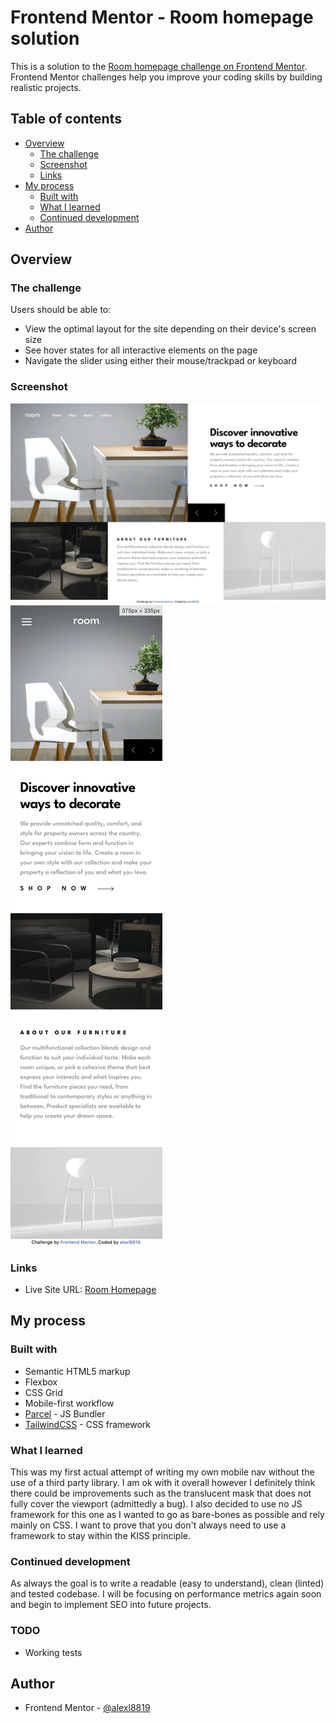 # Frontend Mentor - Room homepage solution

This is a solution to the [Room homepage challenge on Frontend Mentor](https://www.frontendmentor.io/challenges/room-homepage-BtdBY_ENq). Frontend Mentor challenges help you improve your coding skills by building realistic projects. 

## Table of contents

- [Overview](#overview)
  - [The challenge](#the-challenge)
  - [Screenshot](#screenshot)
  - [Links](#links)
- [My process](#my-process)
  - [Built with](#built-with)
  - [What I learned](#what-i-learned)
  - [Continued development](#continued-development)
- [Author](#author)

## Overview

### The challenge

Users should be able to:

- View the optimal layout for the site depending on their device's screen size
- See hover states for all interactive elements on the page
- Navigate the slider using either their mouse/trackpad or keyboard

### Screenshot

![Desktop Screenshot](./screenshots/desktop.png)
![Mobile Screenshot](./screenshots/mobile.png)

### Links

- Live Site URL: [Room Homepage](https://alexl8819.github.io/room-homepage/)

## My process

### Built with

- Semantic HTML5 markup
- Flexbox
- CSS Grid
- Mobile-first workflow
- [Parcel](https://parceljs.org/) - JS Bundler
- [TailwindCSS](https://tailwindcss.com/) - CSS framework

### What I learned

This was my first actual attempt of writing my own mobile nav without the use of a third party library. I am ok with it overall however I definitely think there could be improvements such as the translucent mask
that does not fully cover the viewport (admittedly a bug). I also decided to use no JS framework for this one as I wanted to go as bare-bones as possible and rely mainly on CSS. I want to prove that you don't always need to use a framework to stay within the KISS principle.

### Continued development

As always the goal is to write a readable (easy to understand), clean (linted) and tested codebase. I will be focusing on performance metrics again soon and begin to implement SEO into future projects.

### TODO
- Working tests

## Author

- Frontend Mentor - [@alexl8819](https://www.frontendmentor.io/profile/alexl8819)
